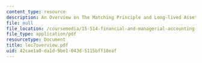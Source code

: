 ```yaml
---
content_type: resource
description: An Overview on The Matching Principle and Long-lived Assets
file: null
file_location: /coursemedia/15-514-financial-and-managerial-accounting-summer-2003/42cae1a0da1d9be1043d5115bff18eaf_lec7overview.pdf
file_type: application/pdf
resourcetype: Document
title: lec7overview.pdf
uid: 42cae1a0-da1d-9be1-043d-5115bff18eaf
---
```

